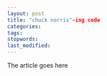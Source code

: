 ```yaml
---
layout: post
title: "chuck norris"-ing code
categories:
tags:
stopwords:
last_modified:
---
```


The article goes here

